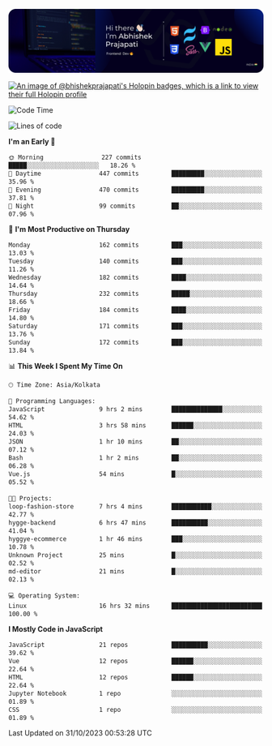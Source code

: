 ![Banner](./Header.png)

[![An image of @bhishekprajapati's Holopin badges, which is a link to view their full Holopin profile](https://holopin.me/bhishekprajapati)](https://holopin.io/@bhishekprajapati)

<!--START_SECTION:waka-->
![Code Time](http://img.shields.io/badge/Code%20Time-45%20hrs%2015%20mins-blue)

![Lines of code](https://img.shields.io/badge/From%20Hello%20World%20I%27ve%20Written-1.5%20million%20lines%20of%20code-blue)

**I'm an Early 🐤** 

```text
🌞 Morning                227 commits         █████░░░░░░░░░░░░░░░░░░░░   18.26 % 
🌆 Daytime                447 commits         █████████░░░░░░░░░░░░░░░░   35.96 % 
🌃 Evening                470 commits         █████████░░░░░░░░░░░░░░░░   37.81 % 
🌙 Night                  99 commits          ██░░░░░░░░░░░░░░░░░░░░░░░   07.96 % 
```
📅 **I'm Most Productive on Thursday** 

```text
Monday                   162 commits         ███░░░░░░░░░░░░░░░░░░░░░░   13.03 % 
Tuesday                  140 commits         ███░░░░░░░░░░░░░░░░░░░░░░   11.26 % 
Wednesday                182 commits         ████░░░░░░░░░░░░░░░░░░░░░   14.64 % 
Thursday                 232 commits         █████░░░░░░░░░░░░░░░░░░░░   18.66 % 
Friday                   184 commits         ████░░░░░░░░░░░░░░░░░░░░░   14.80 % 
Saturday                 171 commits         ███░░░░░░░░░░░░░░░░░░░░░░   13.76 % 
Sunday                   172 commits         ███░░░░░░░░░░░░░░░░░░░░░░   13.84 % 
```


📊 **This Week I Spent My Time On** 

```text
🕑︎ Time Zone: Asia/Kolkata

💬 Programming Languages: 
JavaScript               9 hrs 2 mins        ██████████████░░░░░░░░░░░   54.62 % 
HTML                     3 hrs 58 mins       ██████░░░░░░░░░░░░░░░░░░░   24.03 % 
JSON                     1 hr 10 mins        ██░░░░░░░░░░░░░░░░░░░░░░░   07.12 % 
Bash                     1 hr 2 mins         ██░░░░░░░░░░░░░░░░░░░░░░░   06.28 % 
Vue.js                   54 mins             █░░░░░░░░░░░░░░░░░░░░░░░░   05.52 % 

🐱‍💻 Projects: 
loop-fashion-store       7 hrs 4 mins        ███████████░░░░░░░░░░░░░░   42.77 % 
hygge-backend            6 hrs 47 mins       ██████████░░░░░░░░░░░░░░░   41.04 % 
hyggye-ecommerce         1 hr 46 mins        ███░░░░░░░░░░░░░░░░░░░░░░   10.78 % 
Unknown Project          25 mins             █░░░░░░░░░░░░░░░░░░░░░░░░   02.52 % 
md-editor                21 mins             █░░░░░░░░░░░░░░░░░░░░░░░░   02.13 % 

💻 Operating System: 
Linux                    16 hrs 32 mins      █████████████████████████   100.00 % 
```

**I Mostly Code in JavaScript** 

```text
JavaScript               21 repos            ██████████░░░░░░░░░░░░░░░   39.62 % 
Vue                      12 repos            ██████░░░░░░░░░░░░░░░░░░░   22.64 % 
HTML                     12 repos            ██████░░░░░░░░░░░░░░░░░░░   22.64 % 
Jupyter Notebook         1 repo              ░░░░░░░░░░░░░░░░░░░░░░░░░   01.89 % 
CSS                      1 repo              ░░░░░░░░░░░░░░░░░░░░░░░░░   01.89 % 
```




 Last Updated on 31/10/2023 00:53:28 UTC
<!--END_SECTION:waka-->
<!--
**bhishekprajapati/bhishekprajapati** is a ✨ _special_ ✨ repository because its `README.md` (this file) appears on your GitHub profile.

Here are some ideas to get you started:

- 🔭 I’m currently working on ...
- 🌱 I’m currently learning ...
- 👯 I’m looking to collaborate on ...
- 🤔 I’m looking for help with ...
- 💬 Ask me about ...
- 📫 How to reach me: ...
- 😄 Pronouns: ...
- ⚡ Fun fact: ...
-->
